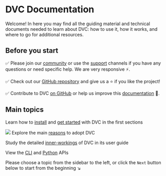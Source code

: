 # DVC Documentation

Welcome! In here you may find all the guiding material and technical documents
needed to learn about DVC: how to use it, how it works, and where to go for
additional resources.

## Before you start

✅ Please join our [community](/community) or use the [support](/support)
channels if you have any questions or need specific help. We are very responsive
⚡.

✅ Check out our [GitHub repository](https://github.com/iterative/dvc) and give
us a ⭐ if you like the project!

✅ Contribute to DVC [on GitHub](https://github.com/iterative/dvc) or help us
improve this [documentation](https://github.com/iterative/dvc.org) 🙏.

## Main topics

<Cards>

  <Card>
  
 Learn how to [install](/doc/install) and
[get started](/doc/tutorials/get-started) with DVC in the first sections
     
  </Card>
  
  <Card icon="true">
  
![](/img/home_placeholder.svg)
Explore the main [reasons](/doc/use-cases) to adopt DVC
    
  </Card>
  
  <Card>
  
Study the detailed [inner-workings](/doc/user-guide) of DVC in its user guide
    
  </Card>
  
  <Card icon="true" heading="With heading and image">
  
[](/img/home_placeholder.svg)

View the [CLI](/doc/command-reference) and [Python](/doc/api-reference) APIs  
 </Card>

</Cards>

Please choose a topic from the sidebar to the left, or click the `Next` button
below to start from the beginning ↘
